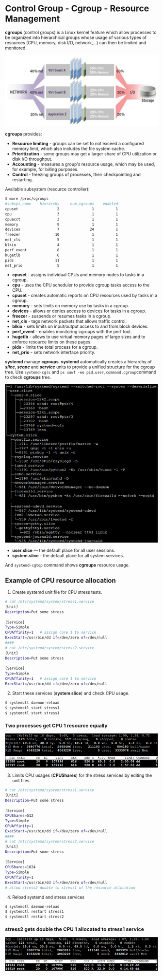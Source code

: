# Control Group - Cgroup - Resource Management

**cgroups** (control groups) is a Linux kernel feature which allow processes to be organized into hierarchical groups whose usage of various types of resources (CPU, memory, disk I/O, network,...) can then be limited and monitored. 

![](fig/cgroups.jpg)

**cgroups** provides:
- **Resource limiting** - groups can be set to not exceed a configured memory limit, which also includes the file system cache.
- **Prioritization** - some groups may get a larger share of CPU utilization or disk I/O throughput.
- **Accounting** - measures a group's resource usage, which may be used, for example, for billing purposes.
- **Control** - freezing groups of processes, their checkpointing and restarting.

Available subsystem (resource controller):
```bash
$ more /proc/cgroups 
#subsys_name	hierarchy	  num_cgroups    enabled
cpuset	                2	            1	       1
cpu	                    3	            1	       1
cpuacct	                3	            1	       1
memory	                9	            1	       1
devices	                7	           24	       1
freezer	               10	            1	       1
net_cls	                5	            1	       1
blkio	                4	            1	       1
perf_event	            8	            1	       1
hugetlb	                6	            1	       1
pids	               11	            1	       1
net_prio	            5	            1	       1
```

- **cpuset** - assigns individual CPUs and memory nodes to tasks in a cgroup.
- **cpu** - uses the CPU scheduler to provide cgroup tasks access to the CPU.
- **cpuset** - creates automatic reports on CPU resources used by tasks in a cgroup.
- **memory** - sets limits on memory use by tasks in a cgroup.
- **devices** - allows or denies access to devices for tasks in a cgroup.
- **freezer** - suspends or resumes tasks in a cgroup.
- **net_cls** - tags network packets that allows traffic control.
- **blkio** - sets limits on input/output access to and from block devices.
- **perf_event** - enables monitoring cgroups with the perf tool.
- **hugetlb** - allows to use virtual memory pages of large sizes and to enforce resource limits on these pages.
- **pids** - limits the total process for a cgroup.
- **net_prio** - sets network interface priority.

**systemd** manage **cgroups**. **systemd** automatically creates a hierarchy of ***slice***, ***scope*** and ***service*** units to provide a unified structure for the cgroup tree. Use ```systemd-cgls```  and ```ps xawf -eo pid,user,command,cgroup```command to check **cgroups** tree.

![](fig/cgroups-2.jpg)

- **user.slice** — the default place for all user sessions.
- **system.slice** - the default place for all system services.

And ```systemd-cgtop``` command shows **cgroups** resource usage.

## Example of CPU resource allocation
1. Create systemd unit file for CPU stress tests.
```bash
# cat /etc/systemd/system/stress1.service
[Unit]
Description=Put some stress

[Service]
Type=Simple
CPUAffinity=1   # assign core 1 to service
ExecStart=/usr/bin/dd if=/dev/zero of=/dev/null
####
# cat /etc/systemd/system/stress2.service
[Unit]
Description=Put some stress

[Service]
Type=Simple
CPUAffinity=1   # assign core 1 to service
ExecStart=/usr/bin/dd if=/dev/zero of=/dev/null
```

2. Start these services (**system slice**) and check CPU usage.
```bash
$ systemctl daemon-reload
$ systemctl start stress1
$ systemctl start stress1
```
### Two processes get CPU 1 resource equally
![](fig/cgroups-top-0.jpg)

3. Limits CPU usages (**CPUShares**) for the stress services by editing the unit files.
```bash
# cat /etc/systemd/system/stress1.service
[Unit]
Description=Put some stress

[Service]
CPUShares=512
Type=Simple
CPUAffinity=1
ExecStart=/usr/bin/dd if=/dev/zero of=/dev/null
####
# cat /etc/systemd/system/stress2.service
[Unit]
Description=Put some stress

[Service]
CPUShares=1024
Type=Simple
CPUAffinity=1
ExecStart=/usr/bin/dd if=/dev/zero of=/dev/null
# allow stress2 double to stress1 of the resource allocation  
```

4. Reload systemd and stress services
```bash
$ systemctl daemon-reload
$ systemctl restart stress1
$ systemctl restart stress2
```
### stress2 gets double the CPU 1 allocated to stress1 service
![](fig/cgroups-top-1.jpg)
